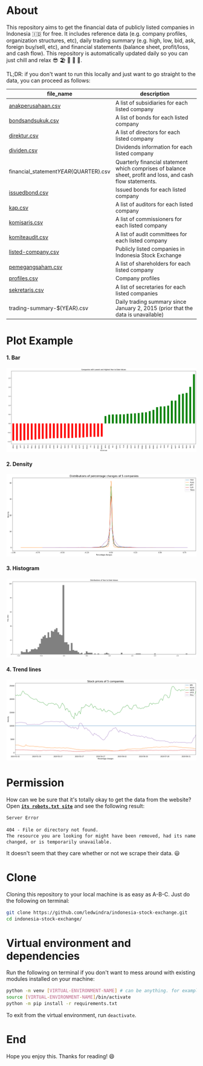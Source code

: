 # About

This repository aims to get the financial data of publicly listed companies in Indonesia 🇮🇩 for free. It includes reference data (e.g. company profiles, organization structures, etc), daily trading summary (e.g. high, low, bid, ask, foreign buy/sell, etc), and financial statements (balance sheet, profit/loss, and cash flow). This repository is automatically updated daily so you can just chill and relax 😎 🏖 🥥 🌴 🍻.

TL;DR: if you don't want to run this locally and just want to go straight to the data, you can proceed as follows:

|file_name|description|
|-|-|
|[anakperusahaan.csv](https://raw.githubusercontent.com/ledwindra/indonesia-stock-exchange/main/data/anakperusahaan.csv)|A list of subsidiaries for each listed company|
|[bondsandsukuk.csv](https://raw.githubusercontent.com/ledwindra/indonesia-stock-exchange/main/data/bondsandsukuk.csv)|A list of bonds for each listed company|
|[direktur.csv](https://raw.githubusercontent.com/ledwindra/indonesia-stock-exchange/main/data/direktur.csv)|A list of directors for each listed company|
|[dividen.csv](https://raw.githubusercontent.com/ledwindra/indonesia-stock-exchange/main/data/dividen.csv)|Dividends information for each listed company|
|financial_statement${YEAR}${QUARTER}.csv|Quarterly financial statement which comprises of balance sheet, profit and loss, and cash flow statements.|
|[issuedbond.csv](https://raw.githubusercontent.com/ledwindra/indonesia-stock-exchange/main/data/issuedbond.csv)|Issued bonds for each listed company|
|[kap.csv](https://raw.githubusercontent.com/ledwindra/indonesia-stock-exchange/main/data/kap.csv)|A list of auditors for each listed company|
|[komisaris.csv](https://raw.githubusercontent.com/ledwindra/indonesia-stock-exchange/main/data/komisaris.csv)|A list of commissioners for each listed company|
|[komiteaudit.csv](https://raw.githubusercontent.com/ledwindra/indonesia-stock-exchange/main/data/komiteaudit.csv)|A list of audit committees for each listed company|
|[listed-company.csv](https://raw.githubusercontent.com/ledwindra/indonesia-stock-exchange/main/data/listed-company.csv)|Publicly listed companies in Indonesia Stock Exchange|
|[pemegangsaham.csv](https://raw.githubusercontent.com/ledwindra/indonesia-stock-exchange/main/data/pemegangsaham.csv)|A list of shareholders for each listed company|
|[profiles.csv](https://raw.githubusercontent.com/ledwindra/indonesia-stock-exchange/main/data/profiles.csv)|Company profiles|
|[sekretaris.csv](https://raw.githubusercontent.com/ledwindra/indonesia-stock-exchange/main/data/sekretaris.csv)|A list of secretaries for each listed companies|
|trading-summary-${YEAR}.csv|Daily trading summary since January 2, 2015 (prior that the data is unavailable)|

# Plot Example

#### 1. Bar
![bar](./img/bar.png)

#### 2. Density
![density](./img/density.png)

#### 3. Histogram
![histogram](./img/histogram.png)

#### 4. Trend lines
![trend-line.png](./img/trend-line.png)

# Permission
How can we be sure that it's totally okay to get the data from the website? Open [<strong>`its robots.txt site`</strong>](https://idx.co.id/robots.txt) and see the following result:

```
Server Error

404 - File or directory not found.
The resource you are looking for might have been removed, had its name changed, or is temporarily unavailable.
```

It doesn't seem that they care whether or not we scrape their data. 😃

# Clone
Cloning this repository to your local machine is as easy as A-B-C. Just do the following on terminal:

```bash
git clone https://github.com/ledwindra/indonesia-stock-exchange.git
cd indonesia-stock-exchange/
```

# Virtual environment and dependencies
Run the following on terminal if you don't want to mess around with existing modules installed on your machine:

```bash
python -m venv [VIRTUAL-ENVIRONMENT-NAME] # can be anything. for example .venv
source [VIRTUAL-ENVIRONMENT-NAME]/bin/activate
python -m pip install -r requirements.txt
```

To exit from the virtual environment, run `deactivate`.

# End
Hope you enjoy this. Thanks for reading! :smile:
